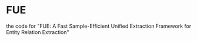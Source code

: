 # FUE
the code for "FUE: A Fast Sample-Efficient Unified Extraction Framework for Entity Relation Extraction"
